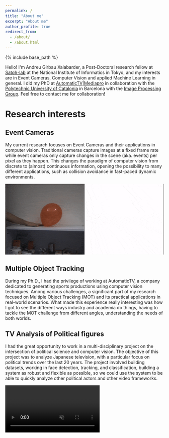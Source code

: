 ```yaml
---
permalink: /
title: "About me"
excerpt: "About me"
author_profile: true
redirect_from: 
  - /about/
  - /about.html
---
```


{% include base_path %}

Hello! I'm Andreu Girbau Xalabarder, a Post-Doctoral research fellow at [Satoh-lab](http://www.satoh-lab.nii.ac.jp/) at the National Institute of Informatics in Tokyo, 
and my interests are in Event Cameras, Computer Vision and applied Machine Learning in general. 
I did my PhD at [AutomaticTV\|Mediapro](https://www.automatic.tv) 
in collaboration with the [Polytechnic University of Catalonia](https://telecos.upc.edu/en) in Barcelona with the [Image Processing Group](https://imatge.upc.edu/web/). 
Feel free to contact me for collaboration!  


Research interests
=====

Event Cameras
-----
My current research focuses on Event Cameras and their applications in computer vision.
Traditional cameras capture images at a fixed frame rate while event cameras only capture changes in the scene (aka. events) per pixel as they happen.
This changes the paradigm of computer vision from discrete to (almost) continuous information, opening the possibility to 
many different applications, such as collision avoidance in fast-paced dynamic environments.

<img alt="BalloonPopping" src="/images/baloon_popping_lossy.gif"/>

[//]: # (![WaterBomb]&#40;/images/water_bomb_floor_01_128colors_lossy.gif&#41;)


Multiple Object Tracking
------
During my Ph.D., I had the privilege of working at AutomaticTV, a company dedicated to generating sports productions using computer vision techniques. 
Among various challenges, a significant part of my research focused on Multiple Object Tracking (MOT) and its practical applications in real-world scenarios.
What made this experience really interesting was how I got to see the different ways industry and academia do things,
having to tackle the MOT challenge from different angles, understanding the needs of both worlds.


TV Analysis of Political figures
------
I had the great opportunity to work in a multi-disciplinary project on the intersection of political science and computer vision.
The objective of this project was to analyze Japanese television, with a particular focus on political trends over the 
last 20 years.
The project involved building datasets, working in face detection, tracking, and classification, building a system as 
robust and flexible as possible, so we could use the system to be able to quickly analyze other political actors and other video frameworks.

<video autoplay loop muted playsinline>
    <source src="/images/dancetrack58-trim.mp4" type="video/mp4">
    Your browser does not support the video tag.
</video>


[//]: # (Education)

[//]: # (======)

[//]: # (I received my PhD on March of 2021 by the [Polytechnic University of Catalonia]&#40;https://telecos.upc.edu/ca&#41; &#40;UPC&#41;.)

[//]: # (Thesis Title: Sports broadcasting and multiple object tracking with deep learning methods. [Link]&#40;https://scholar.google.com/citations?view_op=view_citation&hl=en&user=vMmhE-sAAAAJ&sortby=pubdate&citation_for_view=vMmhE-sAAAAJ:LkGwnXOMwfcC&#41;)

[//]: # ()
[//]: # (Master’s Degree in Telecommunications Engineering on February of 2017 by the UPC.)

[//]: # (Thesis Title: Accurate video object tracking using a region-based particle filter. [Link]&#40;https://scholar.google.com/citations?view_op=view_citation&hl=en&user=vMmhE-sAAAAJ&sortby=pubdate&citation_for_view=vMmhE-sAAAAJ:u-x6o8ySG0sC&#41;)

[//]: # ()
[//]: # (Bachelor’s degree in Audiovisual Systems Engineering on February of 2015 by the UPC.)

[//]: # (Thesis Title: Region-based particle filter. [Link]&#40;https://scholar.google.com/citations?view_op=view_citation&hl=en&user=vMmhE-sAAAAJ&sortby=pubdate&citation_for_view=vMmhE-sAAAAJ:u5HHmVD_uO8C&#41;)
